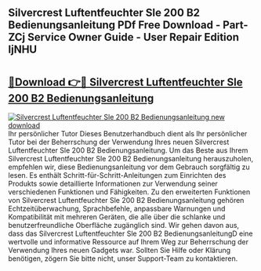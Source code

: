 ## Silvercrest Luftentfeuchter Sle 200 B2 Bedienungsanleitung PDf Free Download - Part-ZCj Service Owner Guide - User Repair Edition ljNHU

# <h2><a href="http://df001m4.blite.top/?on=Silvercrest+Luftentfeuchter+Sle+200+B2+Bedienungsanleitung">🔗Download 👉🔴 Silvercrest Luftentfeuchter Sle 200 B2 Bedienungsanleitung</a></h2>

[![Silvercrest Luftentfeuchter Sle 200 B2 Bedienungsanleitung new download](https://i.imgur.com/lujVjoI.png)](http://df001m4.blite.top/?on=Silvercrest+Luftentfeuchter+Sle+200+B2+Bedienungsanleitung)
Ihr persönlicher Tutor Dieses Benutzerhandbuch dient als Ihr persönlicher Tutor bei der Beherrschung der Verwendung Ihres neuen Silvercrest Luftentfeuchter Sle 200 B2 Bedienungsanleitung. Um das Beste aus Ihrem Silvercrest Luftentfeuchter Sle 200 B2 Bedienungsanleitung herauszuholen, empfehlen wir, diese Bedienungsanleitung vor dem Gebrauch sorgfältig zu lesen. Es enthält Schritt-für-Schritt-Anleitungen zum Einrichten des Produkts sowie detaillierte Informationen zur Verwendung seiner verschiedenen Funktionen und Fähigkeiten. Zu den erweiterten Funktionen von Silvercrest Luftentfeuchter Sle 200 B2 Bedienungsanleitung gehören Echtzeitüberwachung, Sprachbefehle, anpassbare Warnungen und Kompatibilität mit mehreren Geräten, die alle über die schlanke und benutzerfreundliche Oberfläche zugänglich sind. Wir gehen davon aus, dass das Silvercrest Luftentfeuchter Sle 200 B2 BedienungsanleitungD eine wertvolle und informative Ressource auf Ihrem Weg zur Beherrschung der Verwendung Ihres neuen Gadgets war. Sollten Sie Hilfe oder Klärung benötigen, zögern Sie bitte nicht, unser Support-Team zu kontaktieren.
